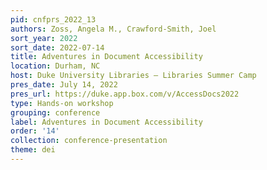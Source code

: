 ```yaml
---
pid: cnfprs_2022_13
authors: Zoss, Angela M., Crawford-Smith, Joel
sort_year: 2022
sort_date: 2022-07-14
title: Adventures in Document Accessibility
location: Durham, NC
host: Duke University Libraries – Libraries Summer Camp
pres_date: July 14, 2022
pres_url: https://duke.app.box.com/v/AccessDocs2022
type: Hands-on workshop
grouping: conference
label: Adventures in Document Accessibility
order: '14'
collection: conference-presentation
theme: dei
---
```

